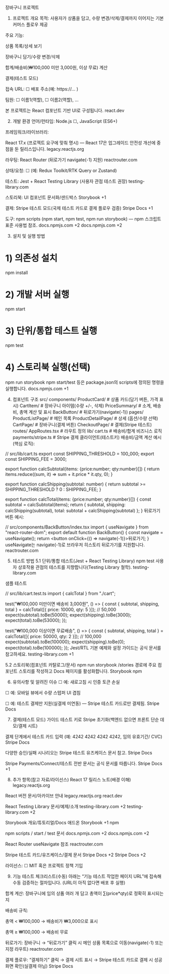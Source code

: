장바구니 프로젝트
1) 프로젝트 개요
목적: 사용자가 상품을 담고, 수량 변경/삭제/결제까지 이어지는 기본 커머스 플로우 제공

주요 기능:

상품 목록/상세 보기

장바구니 담기/수량 변경/삭제

합계/배송비(₩100,000 미만 3,000원, 이상 무료) 계산

결제(테스트 모드)

접속 URL: ☐ 배포 주소(예: https://… )

팀원: ☐ 이름1(역할), ☐ 이름2(역할), …

본 프로젝트는 React 컴포넌트 기반 UI로 구성됩니다. 
react.dev

2) 개발 환경
언어/런타임: Node.js ☐, JavaScript (ES6+)

프레임워크/라이브러리:

React 17.x (프로젝트 요구에 맞춰 명시) — React 17은 업그레이드 안전성 개선에 중점을 둔 릴리스입니다. 
legacy.reactjs.org

라우팅: React Router (뒤로가기 navigate(-1) 지원) 
reactrouter.com

상태/요청: ☐ (예: Redux Toolkit/RTK Query or Zustand)

테스트: Jest + React Testing Library (사용자 관점 테스트 권장) 
testing-library.com

스토리북: UI 컴포넌트 문서화/샌드박스 
Storybook
+1

결제: Stripe 테스트 모드(국제 테스트 카드로 결제 플로우 검증) 
Stripe Docs
+1

도구: npm scripts (npm start, npm test, npm run storybook) — npm 스크립트 표준 사용법 참조. 
docs.npmjs.com
+2
docs.npmjs.com
+2

3) 설치 및 실행 방법
# 1) 의존성 설치
npm install

# 2) 개발 서버 실행
npm start

# 3) 단위/통합 테스트 실행
npm test

# 4) 스토리북 실행(선택)
npm run storybook
npm start/test 등은 package.json의 scripts에 정의된 명령을 실행합니다. 
docs.npmjs.com
+1

4) 컴포넌트 구조
src/
  components/
    ProductCard/         # 상품 카드(담기 버튼, 가격 표시)
    CartItem/            # 장바구니 아이템(수량 +/-, 삭제)
    PriceSummary/        # 소계, 배송비, 총액 계산 및 표시
    BackButton/          # 뒤로가기(navigate(-1))
  pages/
    ProductListPage/     # 메인 목록
    ProductDetailPage/   # 상세 (옵션/수량 선택)
    CartPage/            # 장바구니(결제 버튼)
    CheckoutPage/        # 결제(Stripe 테스트)
  routes/
    AppRoutes.tsx        # 라우트 정의
  lib/
    cart.ts              # 배송비/합계 비즈니스 로직
    payments/stripe.ts   # Stripe 결제 클라이언트(테스트키)
배송비/금액 계산 예시(핵심 로직):

// src/lib/cart.ts
export const SHIPPING_THRESHOLD = 100_000;
export const SHIPPING_FEE = 3000;

export function calcSubtotal(items: {price:number; qty:number}[]) {
  return items.reduce((sum, it) => sum + it.price * it.qty, 0);
}

export function calcShipping(subtotal: number) {
  return subtotal >= SHIPPING_THRESHOLD ? 0 : SHIPPING_FEE;
}

export function calcTotal(items: {price:number; qty:number}[]) {
  const subtotal = calcSubtotal(items);
  return { subtotal, shipping: calcShipping(subtotal), total: subtotal + calcShipping(subtotal) };
}
뒤로가기 버튼 예시:

// src/components/BackButton/index.tsx
import { useNavigate } from "react-router-dom";
export default function BackButton() {
  const navigate = useNavigate();
  return <button onClick={() => navigate(-1)}>뒤로가기</button>;
}
useNavigate는 navigate(-1)로 브라우저 히스토리 뒤로가기를 지원합니다. 
reactrouter.com

5) 테스트 방법
5.1 단위/통합 테스트(Jest + React Testing Library)
npm test
사용자 상호작용 관점의 테스트를 지향합니다(Testing Library 철학). 
testing-library.com

샘플 테스트

// src/lib/cart.test.ts
import { calcTotal } from "./cart";

test("₩100,000 미만이면 배송비 3,000원", () => {
  const { subtotal, shipping, total } = calcTotal([{ price: 10000, qty: 5 }]); // 50,000
  expect(subtotal).toBe(50000);
  expect(shipping).toBe(3000);
  expect(total).toBe(53000);
});

test("₩100,000 이상이면 무료배송", () => {
  const { subtotal, shipping, total } = calcTotal([{ price: 50000, qty: 2 }]); // 100,000
  expect(subtotal).toBe(100000);
  expect(shipping).toBe(0);
  expect(total).toBe(100000);
});
Jest/RTL 기본 예제와 설정 가이드는 공식 문서를 참고하세요. 
testing-library.com
+1

5.2 스토리북(컴포넌트 카탈로그/문서)
npm run storybook
/stories 경로에 주요 컴포넌트 스토리를 작성하고 Docs 페이지를 활성화합니다. 
Storybook
npm

6) 유의사항 및 알려진 이슈
☐ 예: 새로고침 시 인증 토큰 손실

☐ 예: 모바일 뷰에서 수량 스텝퍼 UI 겹침

☐ 예: 테스트 결제만 지원(실결제 미연동) — Stripe 테스트 카드로만 결제됨. 
Stripe Docs

7) 결제(테스트 모드) 가이드
테스트 키로 Stripe 초기화(백엔드 없으면 프론트 단순 데모/결제 시트)

결제 단계에서 테스트 카드 입력 (예: 4242 4242 4242 4242, 임의 유효기간/ CVC) 
Stripe Docs

다양한 승인/실패 시나리오는 Stripe 테스트 유즈케이스 문서 참고. 
Stripe Docs

Stripe Payments/Connect/테스트 전반 문서는 공식 문서를 따릅니다. 
Stripe Docs
+1

8) 추가 항목(참고 자료/라이선스)
React 17 릴리스 노트(배경 이해) 
legacy.reactjs.org

React 버전 문서/아카이브 안내 
legacy.reactjs.org
react.dev

React Testing Library 문서/예제/소개 
testing-library.com
+2
testing-library.com
+2

Storybook 개요/튜토리얼/Docs 애드온 
Storybook
+1
npm

npm scripts / start / test 문서 
docs.npmjs.com
+2
docs.npmjs.com
+2

React Router useNavigate 참조 
reactrouter.com

Stripe 테스트 카드/유즈케이스/결제 문서 
Stripe Docs
+2
Stripe Docs
+2

라이선스: ☐ MIT 혹은 프로젝트 정책 기입

9) 기능 테스트 체크리스트(수동)
아래는 “기능 테스트 작업한 페이지 URL”에 접속해 수동 검증하는 절차입니다. (URL이 아직 없다면 배포 후 실행)

 합계 계산: 장바구니에 임의 상품 여러 개 담고 총액이 ∑(price*qty)로 정확히 표시되는지

 배송비 규칙:

총액 < ₩100,000 → 배송비가 ₩3,000으로 표시

총액 ≥ ₩100,000 → 배송비 무료

 뒤로가기: 장바구니 → “뒤로가기” 클릭 시 메인 상품 목록으로 이동(navigate(-1) 또는 지정 라우트) 
reactrouter.com

 결제 플로우: “결제하기” 클릭 → 결제 시트 표시 → Stripe 테스트 카드로 결제 시 성공 화면 확인(실결제 아님) 
Stripe Docs

